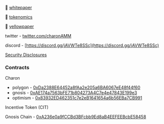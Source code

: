 🧙 [whitepaper](https://github.com/charonAMM/writings/blob/main/whitepaper.pdf)

🌈 [tokenomics](https://github.com/charonAMM/writings/blob/main/Charon%20Tokenomics.pdf)

😬 [yellowpaper](https://github.com/charonAMM/writings/blob/main/charonyellowpaper.pdf)

twitter - [twitter.com/charonAMM](https://twitter.com/charonAMM)

discord - [https://discord.gg/jAVWTe8SSc](https://discord.gg/jAVWTe8SSc)

[Security Disclosures](https://github.com/charonAMM/writings/blob/main/Coordinated%20Disclosure%20of%20Security%20Vulnerabilities.pdf)



### Contracts


Charon

- polygon - [0xDa2388E64452a8fAa2e205a6BA6067eE48f44f60](https://polygonscan.com/address/0xDa2388E64452a8fAa2e205a6BA6067eE48f44f60)
- gnosis - [0xAE174a7563bFE71b804273A4C7e4e47843E199e3](https://blockscout.com/xdai/mainnet/address/0xAE174a7563bFE71b804273A4C7e4e47843E199e3)
- optimism - [0x83932ED462351c7e2eB1641654a6b56EBa7CB991](https://optimistic.etherscan.io/address/0x83932ED462351c7e2eB1641654a6b56EBa7CB991)



Incentive Token (CIT)

Gnosis Chain - [0xA236e0a9fCCBd3BFcbb9Ed8aB4EEFEEBcbE58458](https://blockscout.com/xdai/mainnet/address/0xA236e0a9fCCBd3BFcbb9Ed8aB4EEFEEBcbE58458)
